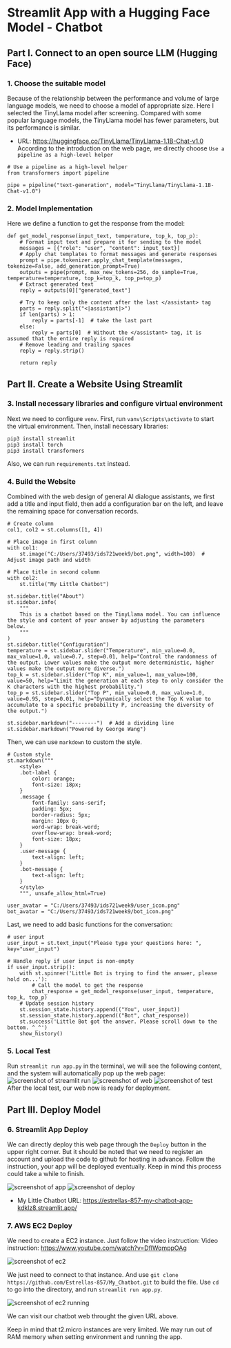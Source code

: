 # Streamlit App with a Hugging Face Model - Chatbot

## Part I. Connect to an open source LLM (Hugging Face)

### 1. Choose the suitable model
Because of the relationship between the performance and volume of large language models, we need to choose a model of appropriate size. Here I selected the TinyLlama model after screening. Compared with some popular language models, the TinyLlama model has fewer parameters, but its performance is similar.
- URL: https://huggingface.co/TinyLlama/TinyLlama-1.1B-Chat-v1.0
According to the introduction on the web page, we directly choose `Use a pipeline as a high-level helper`
```
# Use a pipeline as a high-level helper
from transformers import pipeline

pipe = pipeline("text-generation", model="TinyLlama/TinyLlama-1.1B-Chat-v1.0")
```

### 2. Model Implementation
Here we define a function to get the response from the model:
```
def get_model_response(input_text, temperature, top_k, top_p):
    # Format input text and prepare it for sending to the model
    messages = [{"role": "user", "content": input_text}]
    # Apply chat templates to format messages and generate responses
    prompt = pipe.tokenizer.apply_chat_template(messages, tokenize=False, add_generation_prompt=True)
    outputs = pipe(prompt, max_new_tokens=256, do_sample=True, temperature=temperature, top_k=top_k, top_p=top_p)
    # Extract generated text
    reply = outputs[0]["generated_text"]

    # Try to keep only the content after the last </assistant> tag
    parts = reply.split("<|assistant|>")
    if len(parts) > 1:
        reply = parts[-1]  # take the last part
    else:
        reply = parts[0]  # Without the </assistant> tag, it is assumed that the entire reply is required
    # Remove leading and trailing spaces
    reply = reply.strip()

    return reply
```

## Part II. Create a Website Using Streamlit

### 3. Install necessary libraries and configure virtual environment
Next we need to configure `venv`. First, run `vanv\Scripts\activate` to start the virtual environment.
Then, install necessary libraries:
```
pip3 install streamlit
pip3 install torch
pip3 install transformers
```
Also, we can run `requirements.txt` instead.

### 4. Build the Website
Combined with the web design of general AI dialogue assistants, we first add a title and input field, then add a configuration bar on the left, and leave the remaining space for conversation records.
```
# Create column
col1, col2 = st.columns([1, 4])

# Place image in first column
with col1:
    st.image("C:/Users/37493/ids721week9/bot.png", width=100)  # Adjust image path and width

# Place title in second column
with col2:
    st.title("My Little Chatbot")

st.sidebar.title("About")
st.sidebar.info(
    """
    This is a chatbot based on the TinyLlama model. You can influence the style and content of your answer by adjusting the parameters below.
    """
)
st.sidebar.title("Configuration")
temperature = st.sidebar.slider("Temperature", min_value=0.0, max_value=1.0, value=0.7, step=0.01, help="Control the randomness of the output. Lower values make the output more deterministic, higher values make the output more diverse.")
top_k = st.sidebar.slider("Top K", min_value=1, max_value=100, value=50, help="Limit the generation at each step to only consider the K characters with the highest probability.")
top_p = st.sidebar.slider("Top P", min_value=0.0, max_value=1.0, value=0.95, step=0.01, help="Dynamically select the Top K value to accumulate to a specific probability P, increasing the diversity of the output.")

st.sidebar.markdown("--------")  # Add a dividing line
st.sidebar.markdown("Powered by George Wang")
```

Then, we can use `markdown` to custom the style.
```
# Custom style
st.markdown("""
    <style>
    .bot-label {
        color: orange;
        font-size: 18px;
    }
    .message {
        font-family: sans-serif;
        padding: 5px;
        border-radius: 5px;
        margin: 10px 0;
        word-wrap: break-word;
        overflow-wrap: break-word;
        font-size: 18px;
    }
    .user-message {
        text-align: left;
    }
    .bot-message {
        text-align: left;
    }
    </style>
    """, unsafe_allow_html=True)

user_avatar = "C:/Users/37493/ids721week9/user_icon.png" 
bot_avatar = "C:/Users/37493/ids721week9/bot_icon.png" 
```

Last, we need to add basic functions for the conversation:
```
# user input
user_input = st.text_input("Please type your questions here: ", key="user_input")

# Handle reply if user input is non-empty
if user_input.strip():
    with st.spinner('Little Bot is trying to find the answer, please hold on...'):
        # Call the model to get the response
        chat_response = get_model_response(user_input, temperature, top_k, top_p)
    # Update session history
    st.session_state.history.append(("You", user_input))
    st.session_state.history.append(("Bot", chat_response))
    st.success('Little Bot got the answer. Please scroll down to the bottom. ^_^')
    show_history()
```

### 5. Local Test
Run `streamlit run app.py` in the terminal, we will see the following content, and the system will automatically pop up the web page:
![screenshot of streamlit run](https://github.com/Estrellas-857/My_Chatbot/blob/master/pic/local_test.png)
![screenshot of web](https://github.com/Estrellas-857/My_Chatbot/blob/master/pic/home_screen.png)
![screenshot of test](https://github.com/Estrellas-857/My_Chatbot/blob/master/pic/locat_test_pass.png)
After the local test, our web now is ready for deployment.

## Part III. Deploy Model

### 6. Streamlit App Deploy
We can directly deploy this web page through the `Deploy` button in the upper right corner. But it should be noted that we need to register an account and upload the code to github for hosting in advance.
Follow the instruction, your app will be deployed eventually. Keep in mind this process could take a while to finish.

![screenshot of app](https://github.com/Estrellas-857/My_Chatbot/blob/master/pic/app.png)
![screenshot of deploy](https://github.com/Estrellas-857/My_Chatbot/blob/master/pic/deploy.png)

- My Little Chatbot URL: https://estrellas-857-my-chatbot-app-kdklz8.streamlit.app/

### 7. AWS EC2 Deploy
We need to create a EC2 instance. Just follow the video instruction:
Video instruction: https://www.youtube.com/watch?v=DflWqmppOAg 

![screenshot of ec2](https://github.com/Estrellas-857/My_Chatbot/blob/master/pic/ec2.png)

We just need to connect to that instance. And use `git clone https://github.com/Estrellas-857/My_Chatbot.git` to build the file. Use `cd` to go into the directory, and run `streamlit run app.py`.

![screenshot of ec2 running](https://github.com/Estrellas-857/My_Chatbot/blob/master/pic/ec2_running.png)

We can visit our chatbot web throught the given URL above.
   	
Keep in mind that t2.micro instances are very limited. We may run out of RAM memory when setting environment and running the app.       	

 
